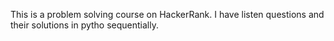 This is a problem solving course on HackerRank. 
I have listen questions  and their solutions in pytho sequentially.
